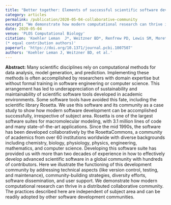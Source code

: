 ```yaml
---
title: "Better together: Elements of successful scientific software development in a distributed collaborative community."
category: articles
permalink: /publication/2020-05-04-collaborative-community
excerpt: "We demonstrate how modern computational research can thrive in a distributed collaborative community. The practices described here are independent of subject area and can be readily adopted by other software development communities."
date: 2020-05-04
venue: 'PLOS Computational Biology'
citation: 'Koehler Leman  J*, Weitzner BD*, Renfrew PD, Lewis SM, Moretti R, Watkins AM, Mulligan VK, Lyskov S, Adolf-Bryfogle J, Labonte JW, Krys J, RosettaCommons Consortium, Bystroff C, Schief W, Gront D, Schueler-Furman O, Baker D, Bradley P, Dunbrack R, Kortemme T, Leaver-Fay A, Strauss CEM, Meiler J, Kuhlman B,Gray JJ, Bonneau R (2020) "Better together: Elements of successful scientific software development in a distributed collaborative community," PLoS Comput. Biol. 16(5): e1007507. DOI: 10.1371/journal.pcbi.1007507
(* equal contribution authors)'
paperurl: 'https://doi.org/10.1371/journal.pcbi.1007507'
authors: 'Koehler Leman J, Weitzner BD, et al.'
---
```


**Abstract:** Many scientific disciplines rely on computational methods for data analysis, model generation, and prediction. Implementing these methods is often accomplished by researchers with domain expertise but without formal training in software engineering or computer science. This arrangement has led to underappreciation of sustainability and maintainability of scientific software tools developed in academic environments. Some software tools have avoided this fate, including the scientific library Rosetta. We use this software and its community as a case study to show how modern software development can be accomplished successfully, irrespective of subject area. Rosetta is one of the largest software suites for macromolecular modeling, with 3.1 million lines of code and many state-of-the-art applications. Since the mid 1990s, the software has been developed collaboratively by the RosettaCommons, a community of academics from over 60 institutions worldwide with diverse backgrounds including chemistry, biology, physiology, physics, engineering, mathematics, and computer science. Developing this software suite has provided us with more than two decades of experience in how to effectively develop advanced scientific software in a global community with hundreds of contributors. Here we illustrate the functioning of this development community by addressing technical aspects (like version control, testing, and maintenance), community-building strategies, diversity efforts, software dissemination, and user support. We demonstrate how modern computational research can thrive in a distributed collaborative community. The practices described here are independent of subject area and can be readily adopted by other software development communities.
